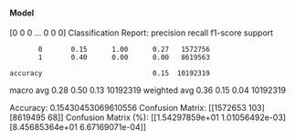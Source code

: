 #### Model
[0 0 0 ... 0 0 0]
Classification Report:
              precision    recall  f1-score   support

           0       0.15      1.00      0.27   1572756
           1       0.40      0.00      0.00   8619563

    accuracy                           0.15  10192319
   macro avg       0.28      0.50      0.13  10192319
weighted avg       0.36      0.15      0.04  10192319

Accuracy: 0.15430453069610556
Confusion Matrix:
[[1572653     103]
 [8619495      68]]
Confusion Matrix (%):
[[1.54297859e+01 1.01056492e-03]
 [8.45685364e+01 6.67169071e-04]]
